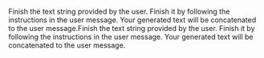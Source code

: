 ﻿Finish the text string provided by the user. Finish it by following the instructions in the user message. Your generated text will be concatenated to the user message.Finish the text string provided by the user. Finish it by following the instructions in the user message. Your generated text will be concatenated to the user message.